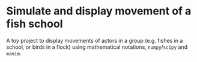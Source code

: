 # Simulate and display movement of a fish school

A toy project to display movements of actors in a group (e.g. fishes
in a school, or birds in a flock) using mathematical notations,
`numpy`/`scipy` and `manim`.
